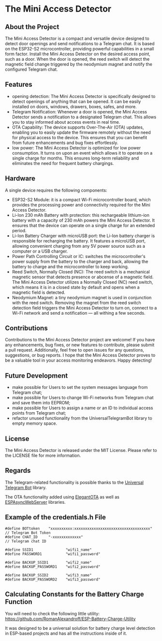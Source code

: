 # The Mini Access Detector

## About the Project
  
 The Mini Access Detector is a compact and versatile device designed to detect door openings and send notifications to a Telegram chat. It is based on the ESP32-S2 microcontroller, providing powerful capabilities in a small form factor. Install the Mini Access Detector on the desired access point, such as a door. When the door is opened, the reed switch will detect the magnetic field change triggered by the neodymium magnet and notify the configured Telegram chat.
 
 
## Features

 - opening detection: The Mini Access Detector is specifically designed to detect openings of anything that can be opened. It can be easily installed on doors, windows, drawers, boxes, safes, and more.
 - Telegram Notification: Whenever a door is opened, the Mini Access Detector sends a notification to a designated Telegram chat. This allows you to stay informed about access events in real time.
 - OTA Capability: The device supports Over-The-Air (OTA) updates, enabling you to easily update the firmware remotely without the need for physical access to the device. This ensures that you can benefit from future enhancements and bug fixes effortlessly.
 - low power: The Mini Access Detector is optimized for low power consumption. It turns on upon an event which allows it to operate on a single charge for months. This ensures long-term reliability and eliminates the need for frequent battery chargings.
 
 
## Hardware

 A single device requires the following components:
 - ESP32-S2 Module: it is a compact Wi-Fi microcontroller board, which provides the processing power and connectivity required for the Mini Access Detector.
 - Li-Ion 230 mAh Battery with protection: this rechargeable lithium-ion battery with a capacity of 230 mAh powers the Mini Access Detector. It ensures that the device can operate on a single charge for an extended period.
 - Li-Ion Battery Charger with microUSB port: the Li-Ion battery charger is responsible for recharging the battery. It features a microUSB port, allowing convenient charging from any 5V power source such as a computer or a USB charger.
 - Power Path Controlling Circuit or IC: switches the microcontroller's power supply from the battery to the charger and back, allowing the battery to charge and the microcontroller to keep working.
 - Reed Switch, Normally Closed (NC): The reed switch is a mechanical magnetic sensor that detects presence or abcense of a magnetic field. The Mini Access Detector utilizes a Normally Closed (NC) reed switch, which means it is in a closed state by default and opens when a magnetic field is detected.
 - Neodymium Magnet: a tiny neodymium magnet is used in conjunction with the reed switch. Removing the magnet from the reed switch detection field triggers the Mini Access Detector to turn on, connect to a Wi-Fi network and send a notification — all withing a few seconds.
 
 
## Contributions
 
Contributions to the Mini Access Detector project are welcome! If you have any enhancements, bug fixes, or new features to contribute, please submit a pull request. Additionally, feel free to open issues for any questions, suggestions, or bug reports. I hope that the Mini Access Detector proves to be a valuable tool in your access monitoring endeavors. Happy detecting!
 
 
## Future Development

 - make possible for Users to set the system messages language from Telegram chat;
 - make possible for Users to change Wi-Fi networks from Telegram chat and save them into EEPROM;
 - make possible for Users to assign a name or an ID to individual access points from Telegram chat;
 - refactor unused functionality from the UniversalTelegramBot library to empty memory space.
 
 
## License

The Mini Access Detector is released under the MIT License. Please refer to the LICENSE file for more information.

 
## Regards
      
The Telegram-related functionality is possible thanks to the [Universal Telegram Bot](https://github.com/witnessmenow/Universal-Arduino-Telegram-Bot) library.

The OTA functionality added using [ElegantOTA](https://github.com/ayushsharma82/ElegantOTA) as well as [ESPAsyncWebServer](https://github.com/me-no-dev/ESPAsyncWebServer) libraries.
 

## Example of the credentials.h File

```  
#define BOTtoken    "xxxxxxxxxx:xxxxxxxxxxxxxxxxxxxxxxxxxxxxxxxxxxx" // Telegram Bot Token
#define CHAT_ID     "-xxxxxxxxxxxxx"                                 // Telegram chat ID

#define SSID1               "wifi1_name"
#define PASSWORD1           "wifi1_password"

#define BACKUP_SSID1        "wifi2_name"
#define BACKUP_PASSWORD1    "wifi2_password"

#define BACKUP_SSID2        "wifi3_name"
#define BACKUP_PASSWORD2    "wifi3_password"
```
 
 
## Calculating Constants for the Battery Charge Function

You will need to check the following little utility:
https://github.com/RomanAlexandroff/ESP-Battery-Charge-Utility
      
It was designed to be a universal solution for battery charge level detection in ESP-based projects and has all the instructions inside of it.